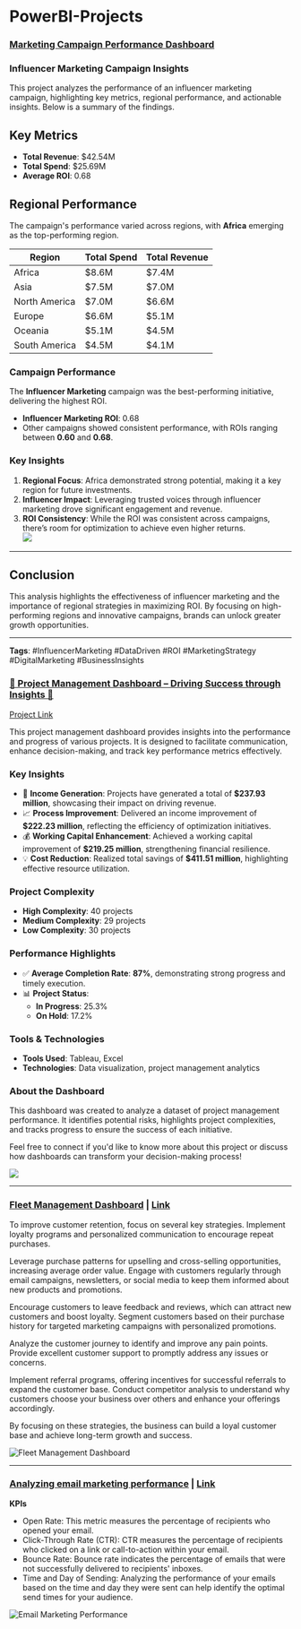 # PowerBI-Projects



### [Marketing Campaign Performance Dashboard](https://www.linkedin.com/posts/hegazy-ahmed_influencermarketing-datadriven-roi-activity-7287634522622357506-H82P?utm_source=share&utm_medium=member_desktop)

### Influencer Marketing Campaign Insights

This project analyzes the performance of an influencer marketing campaign, highlighting key metrics, regional performance, and actionable insights. Below is a summary of the findings.



## **Key Metrics**
- **Total Revenue**: $42.54M  
- **Total Spend**: $25.69M  
- **Average ROI**: 0.68  



## **Regional Performance**
The campaign's performance varied across regions, with **Africa** emerging as the top-performing region.  

| **Region**       | **Total Spend** | **Total Revenue** |
|-------------------|-----------------|-------------------|
| Africa           | $8.6M           | $7.4M             |
| Asia             | $7.5M           | $7.0M             |
| North America    | $7.0M           | $6.6M             |
| Europe           | $6.6M           | $5.1M             |
| Oceania          | $5.1M           | $4.5M             |
| South America    | $4.5M           | $4.1M             |



### **Campaign Performance**
The **Influencer Marketing** campaign was the best-performing initiative, delivering the highest ROI.  

- **Influencer Marketing ROI**: 0.68  
- Other campaigns showed consistent performance, with ROIs ranging between **0.60** and **0.68**.  


### **Key Insights**
1. **Regional Focus**: Africa demonstrated strong potential, making it a key region for future investments.  
2. **Influencer Impact**: Leveraging trusted voices through influencer marketing drove significant engagement and revenue.  
3. **ROI Consistency**: While the ROI was consistent across campaigns, there’s room for optimization to achieve even higher returns.  
![](MarketingCampaign.png
)
---


## **Conclusion**
This analysis highlights the effectiveness of influencer marketing and the importance of regional strategies in maximizing ROI. By focusing on high-performing regions and innovative campaigns, brands can unlock greater growth opportunities.  

---

**Tags**: #InfluencerMarketing #DataDriven #ROI #MarketingStrategy #DigitalMarketing #BusinessInsights


### [🌟 Project Management Dashboard – Driving Success through Insights 🌟](https://www.linkedin.com/posts/hegazy-ahmed_projectmanagement-dataanalytics-dashboarddesign-activity-7283580562982756352-FDs8?utm_source=share&utm_medium=member_desktop)

[Project Link](https://www.linkedin.com/posts/hegazy-ahmed_projectmanagement-dataanalytics-dashboarddesign-activity-7283580562982756352-FDs8?utm_source=share&utm_medium=member_desktop)

This project management dashboard provides insights into the performance and progress of various projects. It is designed to facilitate communication, enhance decision-making, and track key performance metrics effectively.  

### Key Insights  
- 💼 **Income Generation**: Projects have generated a total of **$237.93 million**, showcasing their impact on driving revenue.  
- 📈 **Process Improvement**: Delivered an income improvement of **$222.23 million**, reflecting the efficiency of optimization initiatives.  
- 💰 **Working Capital Enhancement**: Achieved a working capital improvement of **$219.25 million**, strengthening financial resilience.  
- 💡 **Cost Reduction**: Realized total savings of **$411.51 million**, highlighting effective resource utilization.  

### Project Complexity  
- **High Complexity**: 40 projects  
- **Medium Complexity**: 29 projects  
- **Low Complexity**: 30 projects  

### Performance Highlights  
- ✅ **Average Completion Rate**: **87%**, demonstrating strong progress and timely execution.  
- 📊 **Project Status**:  
  - **In Progress**: 25.3%  
  - **On Hold**: 17.2%  

### Tools & Technologies  
- **Tools Used**: Tableau, Excel  
- **Technologies**: Data visualization, project management analytics  

### About the Dashboard  
This dashboard was created to analyze a dataset of project management performance. It identifies potential risks, highlights project complexities, and tracks progress to ensure the success of each initiative.  

Feel free to connect if you'd like to know more about this project or discuss how dashboards can transform your decision-making process!  

![](m.png)

---





### [Fleet Management Dashboard](https://www.linkedin.com/posts/hegazy-ahmed_hello-everyone-i-have-created-fleet-management-activity-7138771849252958210-OGlD?utm_source=share&utm_medium=member_desktop) | [Link](https://www.linkedin.com/posts/hegazy-ahmed_hello-everyone-i-have-created-fleet-management-activity-7138771849252958210-OGlD?utm_source=share&utm_medium=member_desktop)


To improve customer retention, focus on several key strategies. Implement loyalty programs and personalized communication to encourage repeat purchases. 

Leverage purchase patterns for upselling and cross-selling opportunities, increasing average order value. Engage with customers regularly through email campaigns, newsletters, or social media to keep them informed about new products and promotions. 

Encourage customers to leave feedback and reviews, which can attract new customers and boost loyalty. Segment customers based on their purchase history for targeted marketing campaigns with personalized promotions. 

Analyze the customer journey to identify and improve any pain points. Provide excellent customer support to promptly address any issues or concerns.

Implement referral programs, offering incentives for successful referrals to expand the customer base. Conduct competitor analysis to understand why customers choose your business over others and enhance your offerings accordingly. 

By focusing on these strategies, the business can build a loyal customer base and achieve long-term growth and success.

![Fleet Management Dashboard](Feet_mangment.PNG)



---




### [Analyzing email marketing performance](https://www.linkedin.com/posts/hegazy-ahmed_marketing-mail-mailcamapign-activity-7184779199214219265-rVsn?utm_source=share&utm_medium=member_desktop) | [Link](https://www.linkedin.com/posts/hegazy-ahmed_marketing-mail-mailcamapign-activity-7184779199214219265-rVsn?utm_source=share&utm_medium=member_desktop)


**KPIs**

- Open Rate: This metric measures the percentage of recipients who opened your email.
- Click-Through Rate (CTR): CTR measures the percentage of recipients who clicked on a link or call-to-action within your email.
- Bounce Rate: Bounce rate indicates the percentage of emails that were not successfully delivered to recipients' inboxes.
- Time and Day of Sending: Analyzing the performance of your emails based on the time and day they were sent can help identify the optimal send times for your audience.

![Email Marketing Performance](Email.PNG)


